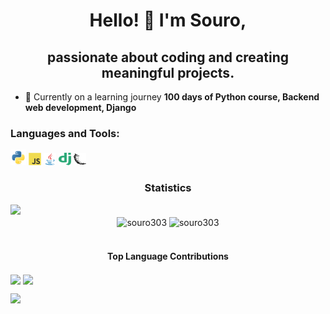 <h1 align="center">Hello! 👋 I'm Souro,</h1>
<h2 align="center">passionate about <b>coding</b> and creating meaningful <b>projects</b>.</h2>

- 🌱 Currently on a learning journey **100 days of Python course, Backend web development, Django**<br>

</div><h3 align="left">Languages and Tools:</h3>
<p align="left">
<img src="https://raw.githubusercontent.com/teamedwardforever/Readme-Generator/71f25dd8b98329b168142a6b782a107b75eab178/svg/Skills/Languages/python-original.svg" alt="Python" width="25" height="25"/>
<img src="https://raw.githubusercontent.com/teamedwardforever/Readme-Generator/71f25dd8b98329b168142a6b782a107b75eab178/svg/Skills/Languages/javascript-original.svg" alt="Javascript" width="20" height="20"/>
<img src="https://raw.githubusercontent.com/teamedwardforever/Readme-Generator/71f25dd8b98329b168142a6b782a107b75eab178/svg/Skills/Languages/java-original.svg" alt="Java" width="20" height="20"/>
<img src="https://raw.githubusercontent.com/teamedwardforever/Readme-Generator/71f25dd8b98329b168142a6b782a107b75eab178/svg/Skills/Framework/django.svg" alt="Django" width="20" height="20"/>
<img src="https://raw.githubusercontent.com/teamedwardforever/Readme-Generator/71f25dd8b98329b168142a6b782a107b75eab178/svg/Skills/Framework/pocoo_flask-icon.svg" alt="Flask" width="20" height="20"/>
</p>


<h3 align="center">Statistics</h3>

<img src="https://user-images.githubusercontent.com/73097560/115834477-dbab4500-a447-11eb-908a-139a6edaec5c.gif">

<div align="center">
<img align="center" height="180em" src="https://github-readme-streak-stats.herokuapp.com/?user=souro303&theme=dark" alt="souro303" />

<img align="center" height="120em" src="https://github-readme-stats.vercel.app/api/top-langs/?username=souro303&layout=compact&theme=dark" alt=souro303 />
</div>
<br>
<h4 align="center">Top Language Contributions</h4>
<p>  
<img align="center" src="http://github-profile-summary-cards.vercel.app/api/cards/profile-details?username=souro303&theme=algolia" height="150em" />
<img align="center" src="http://github-profile-summary-cards.vercel.app/api/cards/productive-time?username=souro303&theme=algolia" height="150em" />
</p>
<img src="https://user-images.githubusercontent.com/73097560/115834477-dbab4500-a447-11eb-908a-139a6edaec5c.gif">
